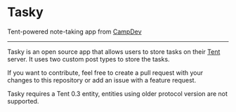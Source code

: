 Tasky
====

Tent-powered note-taking app from [CampDev](http://dev.campnews.org)

---

Tasky is an open source app that allows users to store tasks on their [Tent](https://tent.io) server. It uses two custom post types to store the tasks.

If you want to contribute, feel free to create a pull request with your changes to this repository or add an issue with a feature request. 

Tasky requires a Tent 0.3 entity, entities using older protocol version are not supported.